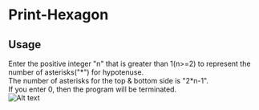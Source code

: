 # Print-Hexagon
## Usage
Enter the positive integer "n" that is greater than 1(n>=2) to represent the number of asterisks("\*") for hypotenuse.<br>
The number of asterisks for the top & bottom side is "2*n-1".<br>
If you enter 0, then the program will be terminated.<br>
![Alt text](https://upload.cc/i1/2020/09/29/Ap936X.png)
